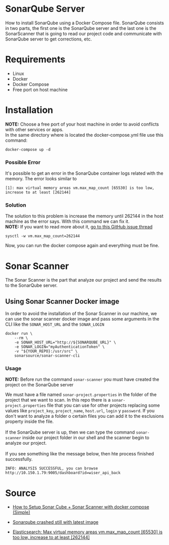 # SonarQube Server

How to install SonarQube using a Docker Compose file. SonarQube consists in two parts, the first one is the SonarQube server and the last one is the SonarScanner that is going to read our project code and communicate with SonarQube server to get corrections, etc.

# Requirements
- Linux
- Docker
- Docker Compose
- Free port on host machine

# Installation
**NOTE:** Choose a free port of your host machine in order to avoid conflicts with other services or apps. <br>
In the same directory where is located the docker-compose.yml file use this command:

```
docker-compose up -d 
```

### Possible Error 
It's possible to get an error in the SonarQube container logs related with the memory. The error looks similar to

```
[1]: max virtual memory areas vm.max_map_count [65530] is too low, increase to at least [262144]
```

### Solution
The solution to this problem is increase the memory until 262144 in the host machine as the error says. With this command we can fix it. <br>
**NOTE:** If you want to read more about it, [go to this GitHub issue thread](https://github.com/SonarSource/docker-sonarqube/issues/282)
```
sysctl -w vm.max_map_count=262144
```
Now, you can run the docker compose again and everything must be fine.

# Sonar Scanner
The Sonar Scanner is the part that analyze our project and send the results to the SonarQube server.

## Using Sonar Scanner Docker image 
In order to avoid the installation of the Sonar Scanner in our machine, we can use the sonar scanner docker image and pass some arguments in the CLI like the `SONAR_HOST_URL` and the `SONAR_LOGIN`
```
docker run \
    --rm \
    -e SONAR_HOST_URL="http://${SONARQUBE_URL}" \
    -e SONAR_LOGIN="myAuthenticationToken" \
    -v "${YOUR_REPO}:/usr/src" \
    sonarsource/sonar-scanner-cli
```

### Usage

**NOTE:** Before run the command `sonar-scanner` you must have created the project on the SonarQube server

We must have a file named `sonar-project.properties` in the folder of the project that we want to scan. In this repo there is a `sonar-project.properties` file that you can use for other projects replacing some values like `project_key`, `project_name`, `host.url`, `login` y `password`. If you don't want to analyze a folder o certain files you can add it to the esclusions property inside the file.
<br> <br>
If the SonarQube server is up, then we can type the command `sonar-scanner` inside our project folder in our shell and the scanner begin to analyze our project.
<br><br>
If you see something like the message below, then hte process finished successfully.
```
INFO: ANALYSIS SUCCESSFUL, you can browse http://10.150.1.79:9005/dashboard?id=wiser_api_back
```

# Source
- [How to Setup Sonar Cube + Sonar Scanner with docker compose (Simple)](https://derryberni.medium.com/how-to-setup-sonar-cube-sonar-scanner-with-docker-compose-simple-15c9d84966dc)

- [Sonarqube crashed still with latest image](https://github.com/SonarSource/docker-sonarqube/issues/282)
- [Elasticsearch: Max virtual memory areas vm.max_map_count [65530] is too low, increase to at least [262144]](https://stackoverflow.com/questions/51445846/elasticsearch-max-virtual-memory-areas-vm-max-map-count-65530-is-too-low-inc)
